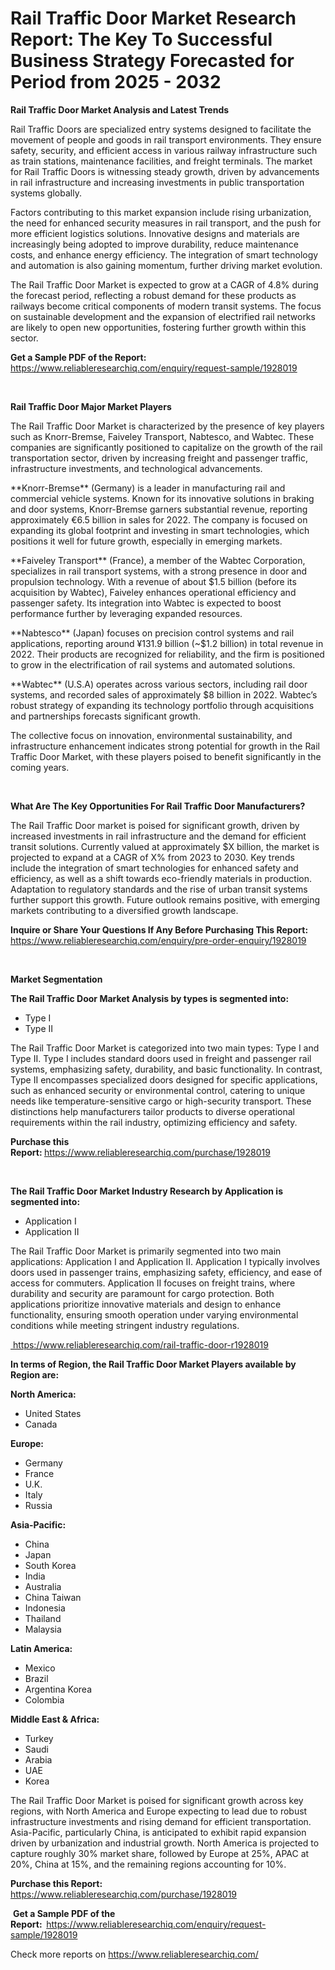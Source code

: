 <p><h1>Rail Traffic Door Market Research Report: The Key To Successful Business Strategy Forecasted for Period from 2025 - 2032</h1></p><p><strong>Rail Traffic Door Market Analysis and Latest Trends</strong></p>
<p><p>Rail Traffic Doors are specialized entry systems designed to facilitate the movement of people and goods in rail transport environments. They ensure safety, security, and efficient access in various railway infrastructure such as train stations, maintenance facilities, and freight terminals. The market for Rail Traffic Doors is witnessing steady growth, driven by advancements in rail infrastructure and increasing investments in public transportation systems globally.</p><p>Factors contributing to this market expansion include rising urbanization, the need for enhanced security measures in rail transport, and the push for more efficient logistics solutions. Innovative designs and materials are increasingly being adopted to improve durability, reduce maintenance costs, and enhance energy efficiency. The integration of smart technology and automation is also gaining momentum, further driving market evolution.</p><p>The Rail Traffic Door Market is expected to grow at a CAGR of 4.8% during the forecast period, reflecting a robust demand for these products as railways become critical components of modern transit systems. The focus on sustainable development and the expansion of electrified rail networks are likely to open new opportunities, fostering further growth within this sector.</p></p>
<p><strong>Get a Sample PDF of the Report:&nbsp;</strong> <a href="https://www.reliableresearchiq.com/enquiry/request-sample/1928019?utm_campaign=904&utm_medium=2&utm_source=Github&utm_content=ia&utm_term=15012025&utm_id=rail-traffic-door">https://www.reliableresearchiq.com/enquiry/request-sample/1928019</a></p>
<p>&nbsp;</p>
<p><strong>Rail Traffic Door Major Market Players</strong></p>
<p><p>The Rail Traffic Door Market is characterized by the presence of key players such as Knorr-Bremse, Faiveley Transport, Nabtesco, and Wabtec. These companies are significantly positioned to capitalize on the growth of the rail transportation sector, driven by increasing freight and passenger traffic, infrastructure investments, and technological advancements.</p><p>**Knorr-Bremse** (Germany) is a leader in manufacturing rail and commercial vehicle systems. Known for its innovative solutions in braking and door systems, Knorr-Bremse garners substantial revenue, reporting approximately €6.5 billion in sales for 2022. The company is focused on expanding its global footprint and investing in smart technologies, which positions it well for future growth, especially in emerging markets.</p><p>**Faiveley Transport** (France), a member of the Wabtec Corporation, specializes in rail transport systems, with a strong presence in door and propulsion technology. With a revenue of about $1.5 billion (before its acquisition by Wabtec), Faiveley enhances operational efficiency and passenger safety. Its integration into Wabtec is expected to boost performance further by leveraging expanded resources.</p><p>**Nabtesco** (Japan) focuses on precision control systems and rail applications, reporting around ¥131.9 billion (~$1.2 billion) in total revenue in 2022. Their products are recognized for reliability, and the firm is positioned to grow in the electrification of rail systems and automated solutions.</p><p>**Wabtec** (U.S.A) operates across various sectors, including rail door systems, and recorded sales of approximately $8 billion in 2022. Wabtec’s robust strategy of expanding its technology portfolio through acquisitions and partnerships forecasts significant growth.</p><p>The collective focus on innovation, environmental sustainability, and infrastructure enhancement indicates strong potential for growth in the Rail Traffic Door Market, with these players poised to benefit significantly in the coming years.</p></p>
<p>&nbsp;</p>
<p><strong>What Are The Key Opportunities For Rail Traffic Door Manufacturers?</strong></p>
<p><p>The Rail Traffic Door market is poised for significant growth, driven by increased investments in rail infrastructure and the demand for efficient transit solutions. Currently valued at approximately $X billion, the market is projected to expand at a CAGR of X% from 2023 to 2030. Key trends include the integration of smart technologies for enhanced safety and efficiency, as well as a shift towards eco-friendly materials in production. Adaptation to regulatory standards and the rise of urban transit systems further support this growth. Future outlook remains positive, with emerging markets contributing to a diversified growth landscape.</p></p>
<p><strong>Inquire or Share Your Questions If Any Before Purchasing This Report:</strong> <a href="https://www.reliableresearchiq.com/enquiry/pre-order-enquiry/1928019?utm_campaign=904&utm_medium=2&utm_source=Github&utm_content=ia&utm_term=15012025&utm_id=rail-traffic-door">https://www.reliableresearchiq.com/enquiry/pre-order-enquiry/1928019</a></p>
<p>&nbsp;</p>
<p><strong>Market Segmentation</strong></p>
<p><strong>The Rail Traffic Door Market Analysis by types is segmented into:</strong></p>
<p><ul><li>Type I</li><li>Type II</li></ul></p>
<p><p>The Rail Traffic Door Market is categorized into two main types: Type I and Type II. Type I includes standard doors used in freight and passenger rail systems, emphasizing safety, durability, and basic functionality. In contrast, Type II encompasses specialized doors designed for specific applications, such as enhanced security or environmental control, catering to unique needs like temperature-sensitive cargo or high-security transport. These distinctions help manufacturers tailor products to diverse operational requirements within the rail industry, optimizing efficiency and safety.</p></p>
<p><strong>Purchase this Report:&nbsp;</strong><a href="https://www.reliableresearchiq.com/purchase/1928019?utm_campaign=904&utm_medium=2&utm_source=Github&utm_content=ia&utm_term=15012025&utm_id=rail-traffic-door">https://www.reliableresearchiq.com/purchase/1928019</a></p>
<p>&nbsp;</p>
<p><strong>The Rail Traffic Door Market Industry Research by Application is segmented into:</strong></p>
<p><ul><li>Application I</li><li>Application II</li></ul></p>
<p><p>The Rail Traffic Door Market is primarily segmented into two main applications: Application I and Application II. Application I typically involves doors used in passenger trains, emphasizing safety, efficiency, and ease of access for commuters. Application II focuses on freight trains, where durability and security are paramount for cargo protection. Both applications prioritize innovative materials and design to enhance functionality, ensuring smooth operation under varying environmental conditions while meeting stringent industry regulations.</p></p>
<p><a href="https://www.reliableresearchiq.com/rail-traffic-door-r1928019?utm_campaign=904&utm_medium=2&utm_source=Github&utm_content=ia&utm_term=15012025&utm_id=rail-traffic-door">&nbsp;https://www.reliableresearchiq.com/rail-traffic-door-r1928019</a></p>
<p><strong>In terms of Region, the Rail Traffic Door Market Players available by Region are:</strong></p>
<p>
    <p> <strong> North America: </strong>
        <ul>
            <li>United States</li>
            <li>Canada</li>
        </ul>
        </p> 
    <p> <strong> Europe: </strong>
        <ul>
            <li>Germany</li>
            <li>France</li>
            <li>U.K.</li>
            <li>Italy</li>
            <li>Russia</li>
        </ul>
        </p> 
    <p> <strong> Asia-Pacific: </strong>
        <ul>
            <li>China</li>
            <li>Japan</li>
            <li>South Korea</li>
            <li>India</li>
            <li>Australia</li>
            <li>China Taiwan</li>
            <li>Indonesia</li>
            <li>Thailand</li>
            <li>Malaysia</li>
        </ul>
        </p> 
    <p> <strong> Latin America: </strong>
        <ul>
            <li>Mexico</li>
            <li>Brazil</li>
            <li>Argentina Korea</li>
            <li>Colombia</li>
        </ul>
        </p> 
    <p> <strong> Middle East & Africa: </strong>
        <ul>
            <li>Turkey</li>
            <li>Saudi</li>
            <li>Arabia</li>
            <li>UAE</li>
            <li>Korea</li>
        </ul>
    </p>
    </p>
<p><p>The Rail Traffic Door Market is poised for significant growth across key regions, with North America and Europe expecting to lead due to robust infrastructure investments and rising demand for efficient transportation. Asia-Pacific, particularly China, is anticipated to exhibit rapid expansion driven by urbanization and industrial growth. North America is projected to capture roughly 30% market share, followed by Europe at 25%, APAC at 20%, China at 15%, and the remaining regions accounting for 10%.</p></p>
<p><strong>Purchase this Report: </strong><a href="https://www.reliableresearchiq.com/purchase/1928019?utm_campaign=904&utm_medium=2&utm_source=Github&utm_content=ia&utm_term=15012025&utm_id=rail-traffic-door">https://www.reliableresearchiq.com/purchase/1928019</a></p>
<p>&nbsp;<strong>Get a Sample PDF of the Report:&nbsp;&nbsp;</strong><a href="https://www.reliableresearchiq.com/enquiry/request-sample/1928019?utm_campaign=904&utm_medium=2&utm_source=Github&utm_content=ia&utm_term=15012025&utm_id=rail-traffic-door">https://www.reliableresearchiq.com/enquiry/request-sample/1928019</a></p>
<p><strong></strong></p>
<p>Check more reports on <a href="https://www.reliableresearchiq.com/?utm_campaign=904&utm_medium=2&utm_source=Github&utm_content=ia&utm_term=15012025&utm_id=rail-traffic-door">https://www.reliableresearchiq.com/</a></p>